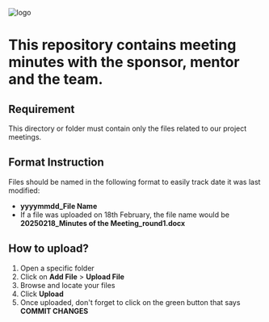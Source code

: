 
![logo](/docs/images/header/header4_mom.png)

# This repository contains meeting minutes with the sponsor, mentor and the team.


## Requirement
This directory or folder must contain only the files related to our project meetings.

## Format Instruction
Files should be named in the following format to easily track date it was last modified:
  - **yyyymmdd_File Name**
  - If a file was uploaded on 18th February, the file name would be **20250218_Minutes of the Meeting_round1.docx**

## How to upload?
1. Open a specific folder
2. Click on **Add File** > **Upload File**
3. Browse and locate your files
4. Click **Upload**
5. Once uploaded, don't forget to click on the green button that says **COMMIT CHANGES**
